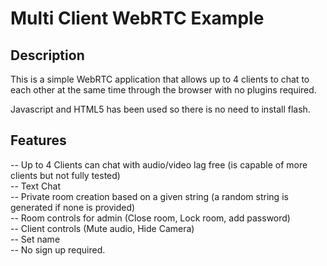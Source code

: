 <h1>Multi Client WebRTC Example</h1>


<h2>Description</h2>
This is a simple WebRTC application that allows up to 4 clients to chat to each other at the same time through the browser with no plugins required.

Javascript and HTML5 has been used so there is no need to install flash.

<h2>Features</h2>
-- Up to 4 Clients can chat with audio/video lag free (is capable of more clients but not fully tested)<br>
-- Text Chat<br>
-- Private room creation based on a given string (a random string is generated if none is provided)<br>
-- Room controls for admin (Close room, Lock room, add password)<br>
-- Client controls (Mute audio, Hide Camera)<br>
-- Set name<br>
-- No sign up required.<br>
